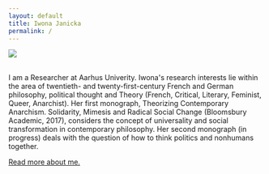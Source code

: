 ```yaml
---
layout: default
title: Iwona Janicka
permalink: /
---
```


<div class="container">
  <div class="row">
    <div class="col-sm-6">
    <img src="../images/iwona_janicka.jpg"/>
    </div>
    <div class="col-sm-6">
    <p><br>I am a Researcher at Aarhus Univerity. Iwona's research interests lie within the area of twentieth- and twenty-first-century French and German philosophy, political thought and Theory (French, Critical, Literary, Feminist, Queer, Anarchist). Her first monograph, Theorizing Contemporary Anarchism. Solidarity, Mimesis and Radical Social Change (Bloomsbury Academic, 2017), considers the concept of universality and social transformation in contemporary philosophy. Her second monograph (in progress) deals with the question of how to think politics and nonhumans together. </p>
      <p><a href="about">Read more about me.</a></p>
    </div>
  </div>
</div>

